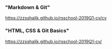 ### "Markdown & Git"
https://zzsshalik.github.io/rsschool-2019Q1-cv/cv

### "HTML, CSS & Git Basics" 
https://zzsshalik.github.io/rsschool-2019Q1-cv/
